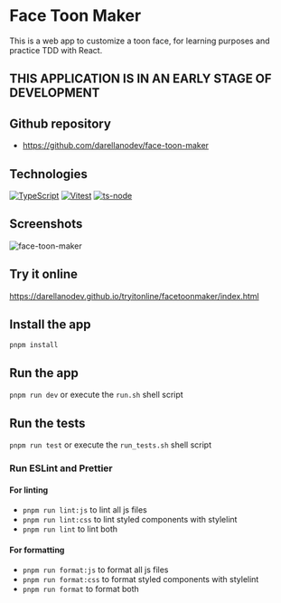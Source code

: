 # Face Toon Maker

This is a web app to customize a toon face, for learning purposes and practice TDD with React.

## THIS APPLICATION IS IN AN EARLY STAGE OF DEVELOPMENT

## Github repository

- <https://github.com/darellanodev/face-toon-maker>

## Technologies

[![TypeScript](https://img.shields.io/badge/typescript-%23007ACC.svg?style=flat&logo=typescript&logoColor=white)](https://www.typescriptlang.org)
[![Vitest](https://img.shields.io/badge/vitest-%23646CFF.svg?style=flat&logo=vitest&logoColor=white)](https://vitest.dev)
[![ts-node](https://img.shields.io/badge/ts--node-%23282C34.svg?style=flat&logo=ts-node&logoColor=white)](https://typestack.github.io/ts-node)

## Screenshots

![face-toon-maker](https://raw.githubusercontent.com/darellanodev/face-toon-maker/refs/heads/main/img-github-readme/screenshot.png)

## Try it online

<https://darellanodev.github.io/tryitonline/facetoonmaker/index.html>

## Install the app

`pnpm install`

## Run the app

`pnpm run dev` or execute the `run.sh` shell script

## Run the tests

`pnpm run test` or execute the `run_tests.sh` shell script

### Run ESLint and Prettier

#### For linting

- `pnpm run lint:js` to lint all js files
- `pnpm run lint:css` to lint styled components with stylelint
- `pnpm run lint` to lint both

#### For formatting

- `pnpm run format:js` to format all js files
- `pnpm run format:css` to format styled components with stylelint
- `pnpm run format` to format both
